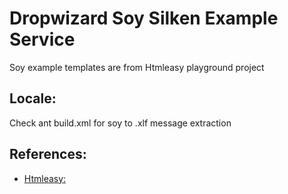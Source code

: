 Dropwizard Soy Silken Example Service
=====================================
Soy example templates are from Htmleasy playground project

Locale:
-------
Check ant build.xml for soy to .xlf message extraction

References:
-----------
* [Htmleasy:](https://code.google.com/p/htmleasy/)